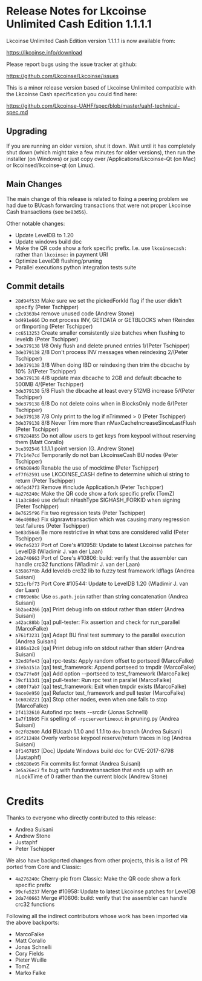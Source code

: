 Release Notes for Lkcoinse Unlimited Cash Edition 1.1.1.1
=========================================================

Lkcoinse Unlimited Cash Edition version 1.1.1.1 is now available from:

  <https://lkcoinse.info/download>

Please report bugs using the issue tracker at github:

  <https://github.com/Lkcoinse/Lkcoinse/issues>

This is a minor release version based of Lkcoinse Unlimited compatible
with the Lkcoinse Cash specification you could find here:

https://github.com/Lkcoinse-UAHF/spec/blob/master/uahf-technical-spec.md

Upgrading
---------

If you are running an older version, shut it down. Wait until it has completely
shut down (which might take a few minutes for older versions), then run the
installer (on Windows) or just copy over /Applications/Lkcoinse-Qt (on Mac) or
lkcoinsed/lkcoinse-qt (on Linux).

Main Changes
------------

The main change of this release is related to fixing a peering problem we had due to
BUcash forwarding transactions that were not proper Lkcoinse Cash transactions (see `be83d56`).

Other notable changes:

- Update LevelDB to 1.20
- Update windows build doc
- Make the QR code show a fork specific prefix. I.e. use `lkcoinsecash:` rather than `lkcoinse:` in payment URI
- Optimize LevelDB flushing/pruning
- Parallel executions python integration tests suite

Commit details
--------------

- `28d94f533` Make sure we set the pickedForkId flag if the user didn't specify (Peter Tschipper)
- `c2c9363b4` remove unused code (Andrew Stone)
- `bd491e666` Do not process INV, GETDATA or GETBLOCKS when fReindex or fImporting (Peter Tschipper)
- `cc6513253` Create smaller consistently size batches when flushing to leveldb (Peter Tschipper)
- `3de379138` 1/8 Only flush and delete pruned entries 1/(Peter Tschipper)
- `3de379138` 2/8 Don't process INV messages when reindexing 2/(Peter Tschipper)
- `3de379138` 3/8 When doing IBD or reindexing then trim the dbcache by 10% 3/(Peter Tschipper)
- `3de379138` 4/8 update max dbcache to 2GB and default dbcache to 500MB 4/(Peter Tschipper)
- `3de379138` 5/8 Flush the dbcache at least every 512MB increase 5/(Peter Tschipper)
- `3de379138` 6/8 Do not delete coins when in BlocksOnly mode 6/(Peter Tschipper)
- `3de379138` 7/8 Only print to the log if nTrimmed > 0 (Peter Tschipper)
- `3de379138` 8/8 Never Trim more than nMaxCacheIncreaseSinceLastFlush (Peter Tschipper)
- `679284855` Do not allow users to get keys from keypool without reserving them (Matt Corallo)
- `3ce392546` 1.1.1.1 point version (G. Andrew Stone)
- `77c14e7cd` Temporarily do not ban LkcoinseCash BU nodes (Peter Tschipper)
- `6f6b084d0` Renable the use of mocktime (Peter Tschipper)
- `ef7f62591` use LKCOINSE_CASH define to determine which ui string to return (Peter Tschipper)
- `46fed47f3` Remove #include Application.h (Peter Tschipper)
- `4a276240c` Make the QR code show a fork specific prefix (TomZ)
- `11a3c8de0` use default nHashType SIGHASH_FORKID when signing (Peter Tschipper)
- `8e7625f96` Fix two regression tests (Peter Tschipper)
- `46e4008e3` Fix signrawtransaction which was causing many regression test failures (Peter Tschipper)
- `be83d5646` Be more restrictive in what txns are considered valid (Peter Tschipper)
- `99cfe5237` Port of Core's #10958: Update to latest Lkcoinse patches for LevelDB (Wladimir J. van der Laan)
- `2da740663` Port of Core's #10806: build: verify that the assembler can handle crc32 functions (Wladimir J. van der Laan)
- `635867f8b` Add leveldb crc32 lib to fuzzy test framework ldflags (Andrea Suisani)
- `521cfbf73` Port Core #10544: Update to LevelDB 1.20 (Wladimir J. van der Laan)
- `c7069e6bc` Use `os.path.join` rather than string concatenation (Andrea Suisani)
- `5b2ae4266` [qa] Print debug info on stdout rather than stderr (Andrea Suisani)
- `a42ac88bb` [qa] pull-tester: Fix assertion and check for run_parallel (MarcoFalke)
- `a761f3231` [qa] Adapt BU final test summary to the parallel execution (Andrea Suisani)
- `8106a12c8` [qa] Print debug info on stdout rather than stderr (Andrea Suisani)
- `32ed8fe43` [qa] rpc-tests: Apply random offset to portseed (MarcoFalke)
- `37eba151a` [qa] test_framework: Append portseed to tmpdir (MarcoFalke)
- `03a77fe8f` [qa] Add option --portseed to test_framework (MarcoFalke)
- `39cf113d1` [qa] pull-tester: Run rpc test in parallel (MarcoFalke)
- `c800f7ab7` [qa] test_framework: Exit when tmpdir exists (MarcoFalke)
- `9ace0e950` [qa] Refactor test_framework and pull tester (MarcoFalke)
- `1c602d221` [qa] Stop other nodes, even when one fails to stop (MarcoFalke)
- `2f4132610` Autofind rpc tests --srcdir (Jonas Schnelli)
- `1a7f19b95` Fix spelling of `-rpcservertimeout` in pruning.py (Andrea Suisani)
- `0c2f82600` Add BUcash 1.1.0 and 1.1.1 to `dev` branch (Andrea Suisani)
- `85f212484` Overly verbose keypool reserve/return traces in log (Andrea Suisani)
- `8f1467857` [Doc] Update Windows build doc for CVE-2017-8798 (Justaphf)
- `cb9280e95` Fix commits list format (Andrea Suisani)
- `3e5a26ec7` fix bug with fundrawtransaction that ends up with an nLockTime of 0 rather than the current block (Andrew Stone)

Credits
=======

Thanks to everyone who directly contributed to this release:

- Andrea Suisani
- Andrew Stone
- Justaphf
- Peter Tschipper


We also have backported changes from other projects, this is a list of PR ported from Core and Classic:

- `4a276240c` Cherry-pic from Classic: Make the QR code show a fork specific prefix
- `99cfe5237` Merge #10958: Update to latest Lkcoinse patches for LevelDB
- `2da740663` Merge #10806: build: verify that the assembler can handle crc32 functions

Following all the indirect contributors whose work has been imported via the above backports:

- MarcoFalke
- Matt Corallo
- Jonas Schnelli
- Cory Fields
- Pieter Wuille
- TomZ
- Marko Falke
